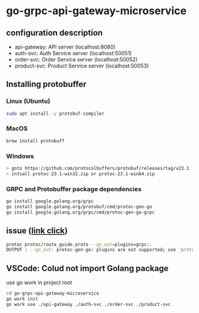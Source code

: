 # go-grpc-api-gateway-microservice

## configuration description

- api-gateway: API server (localhost:8080)
- auth-svc: Auth Service server (localhost:50051)
- order-svc: Order Service server (localhost:50052)
- product-svc: Product Service server (localhost:50053)

<!-- https://grpc-ecosystem.github.io/grpc-gateway/ -->

## Installing protobuffer

### Linux (Ubuntu)

```sh
sudo apt install -y protobuf-compiler
```

### MacOS

```sh
brew install protobuff
```

### Windows

```sh
> goto https://github.com/protocolbuffers/protobuf/releases/tag/v23.1
> intsall protoc-23.1-win32.zip or protoc-23.1-win64.zip
```

### GRPC and Protobuffer package dependencies

```sh
go install google.golang.org/grpc
go install google.golang.org/protobuf/cmd/protoc-gen-go
go install google.golang.org/grpc/cmd/protoc-gen-go-grpc
```

## issue ([link click](https://github.com/golang/protobuf/issues/1070))

```sh
protoc protoc/route_guide.proto --go_out=plugins=grpc:.
OUTPUT : --go_out: protoc-gen-go: plugins are not supported; use 'protoc --go-grpc_out=...' to generate gRPC
```

## VSCode: Colud not import Golang package

use go work in project root

```sh
cd go-grpc-api-gateway-microservice
go work init
go work use ./api-gateway ./auth-svc ./order-svc ./product-svc
```

